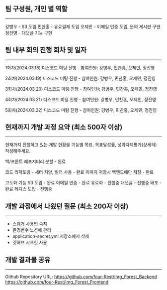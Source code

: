 ## 팀 구성원, 개인 별 역할

---

강병우 - S3 도입
민찬홍 - 유료결제 도입
오제민 - 이메일 인증 도입, 문의 게시판 구현
정진영 - 대댓글 기능 구현

## 팀 내부 회의 진행 회차 및 일자

---

1회차(2024.03.18) 디스코드 미팅 진행
    - 참여인원: 강병우, 민찬홍, 오제민, 정진영

2회차(2024.03.19) 디스코드 미팅 진행
    - 참여인원: 강병우, 민찬홍, 오제민, 정진영

3회차(2024.03.20) 디스코드 미팅 진행
    - 참여인원: 강병우, 민찬홍, 오제민, 정진영

4회차(2024.03.21) 디스코드 미팅 진행
    - 참여인원: 강병우, 민찬홍, 오제민, 정진영

5회차(2024.03.22) 디스코드 미팅 진행
    - 참여인원: 강병우, 민찬홍, 오제민, 정진영







## 현재까지 개발 과정 요약 (최소 500자 이상)

---

현재까지 진행하고 있는 개발 현황을 기능별 목표, 목표달성률, 성과자체평가(상세히) 작성해주세요.


백/프론트 레포지터리 분할 - 완료

코드 리팩토링 - 
    세터 지양, 빌더 사용 - 완료
    이미지 저장시 백엔드에만 저장 - 완료

고도화 기능
    S3 도입 - 완료
    이메일 인증 - 완료
    유료화 - 진행중
    대댓글 - 진행중
    배포 - 완료
    레디스 도입 - 진행중

## 개발 과정에서 나왔던 질문 (최소 200자 이상)

---

- 스웨거 사용법 숙지
- 환경변수 노션에 관리
- application-secret.yml 저장소에서 삭제
- 깃허브 시크릿 사용


## 개발 결과물 공유

---

Github Repository URL:  https://github.com/four-Rest/Img_Forest_Backend
                        https://github.com/four-Rest/Img_Forest_Frontend